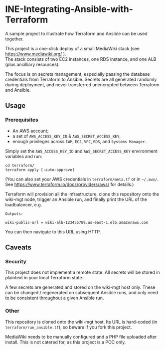 # INE-Integrating-Ansible-with-Terraform

A sample project to illustrate how Terraform and Ansible can be used together.

This project is a one-click deploy of a small MediaWiki stack (see https://www.mediawiki.org/ ).  
The stack consists of two EC2 instances, one RDS instance, and one ALB (plus ancilliary resources).

The focus is on secrets management, especially passing the database credentials from Terraform to Ansible. Secrets are all generated randomly during deployment, and never transferred unencrypted between Terraform and Ansible.

## Usage
### Prerequisites
* An AWS account;
* a set of `AWS_ACCESS_KEY_ID` & `AWS_SECRET_ACCESS_KEY`;
* enough privileges across `IAM`, `EC2`, `VPC`, `RDS`, and `Systems Manager`.



Simply set the `AWS_ACCESS_KEY_ID` and `AWS_SECRET_ACCESS_KEY` environment variables and run:

 ```shell
 cd terraform/
 terraform apply [-auto-approve]
 ```

 (You can also set your AWS credentials in `terraform/meta.tf` or in `~/.aws/`. See https://www.terraform.io/docs/providers/aws/ for details.)

Terraform will provision all the infrastructure, clone this repository onto the wiki-mgt node, trigger an Ansible run, and finally print the URL of the loadbalancer, e.g.

```
Outputs:

wiki-public-url = wiki-alb-123456789.us-east-1.elb.amazonaws.com
```
You can then navigate to this URL using HTTP.

## Caveats
### Security
This project does not implement a remote state. All secrets will be stored in plaintext in your local Terraform state.

A few secrets are generated and stored on the wiki-mgt host only. These can be changed / regenerated on subsequent Ansible runs, and only need to be consistent throughout a given Ansible run.

### Other
This repository is cloned onto the wiki-mgt host. Its URL is hard-coded (in `terraform/run_ansible.tf`), so beware if you fork this project.

MediaWiki needs to be manually configured and a PHP file uploaded after install. This is not catered for, as this project is a POC only.

